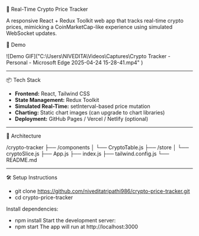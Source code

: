  🚀 Real-Time Crypto Price Tracker

A responsive React + Redux Toolkit web app that tracks real-time crypto prices, mimicking a CoinMarketCap-like experience using simulated WebSocket updates.

📸 Demo

![Demo GIF]("C:\Users\NIVEDITA\Videos\Captures\Crypto Tracker - Personal - Microsoft​ Edge 2025-04-24 15-28-41.mp4" )



---

📦 Tech Stack

- **Frontend:** React, Tailwind CSS  
- **State Management:** Redux Toolkit  
- **Simulated Real-Time:** setInterval-based price mutation  
- **Charting:** Static chart images (can upgrade to chart libraries)  
- **Deployment:** GitHub Pages / Vercel / Netlify (optional)  

---

 🧱 Architecture

/crypto-tracker ├── /components │ └── CryptoTable.js ├── /store │ └── cryptoSlice.js ├── App.js ├── index.js ├── tailwind.config.js └── README.md

---

🛠️ Setup Instructions

- git clone https://github.com/niveditatripathi986/crypto-price-tracker.git
- cd crypto-price-tracker

Install dependencies:
- npm install
Start the development server:
- npm start
The app will run at http://localhost:3000
